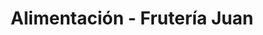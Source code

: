 ---
title: "Alimentación - Frutería Juan"
url: /baeza/alimentacion-fruteria-juan/
shop: Gemüse & Obst
---
